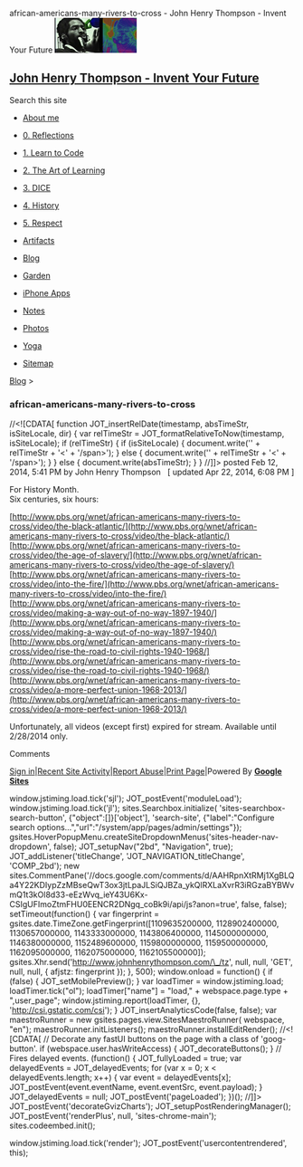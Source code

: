 african-americans-many-rivers-to-cross - John Henry Thompson - Invent Your Future [![John Henry Thompson - Invent Your Future](../_/rsrc/1329567069254/config/customLogo.gif-revision=6.png)](../index.html)

[John Henry Thompson - Invent Your Future](../index.html)
---------------------------------------------------------

Search this site

*   [About me](../home.html)
    
*   [0\. Reflections](../0-refections-on-learning.html)
    
*   [1\. Learn to Code](../learning-to-program.html)
    
*   [2\. The Art of Learning](../the-art-of-learning.html)
    
*   [3\. DICE](../3-dice.html)
    
*   [4\. History](../4-history.html)
    
*   [5\. Respect](../heros.html)
    
*   [Artifacts](../artifacts.html)
    
*   [Blog](../z-blog-1.html)
    
*   [Garden](../4-garden.html)
    
*   [iPhone Apps](../iphone-apps.html)
    
*   [Notes](../notes.html)
    
*   [Photos](../family.html)
    
*   [Yoga](../yoga.html)
    
*   [Sitemap](../system/app/pages/sitemap/hierarchy.html)
    

[Blog](../z-blog-1.html)‎ > ‎

### african-americans-many-rivers-to-cross

//<!\[CDATA\[ function JOT\_insertRelDate(timestamp, absTimeStr, isSiteLocale, dir) { var relTimeStr = JOT\_formatRelativeToNow(timestamp, isSiteLocale); if (relTimeStr) { if (isSiteLocale) { document.write('<span timestamp="' + timestamp + '" issitelocale="' + isSiteLocale + '" title="' + absTimeStr + '" dir="' + dir + '">' + relTimeStr + '<' + '/span>'); } else { document.write('<span timestamp="' + timestamp + '" title="' + absTimeStr + '" dir="' + dir + '">' + relTimeStr + '<' + '/span>'); } } else { document.write(absTimeStr); } } //\]\]> posted Feb 12, 2014, 5:41 PM by John Henry Thompson   \[ updated Apr 22, 2014, 6:08 PM \]

For History Month.  
Six centuries, six hours:  
  
[http://www.pbs.org/wnet/african-americans-many-rivers-to-cross/video/the-black-atlantic/](http://www.pbs.org/wnet/african-americans-many-rivers-to-cross/video/the-black-atlantic/)  
[http://www.pbs.org/wnet/african-americans-many-rivers-to-cross/video/the-age-of-slavery/](http://www.pbs.org/wnet/african-americans-many-rivers-to-cross/video/the-age-of-slavery/)  
[http://www.pbs.org/wnet/african-americans-many-rivers-to-cross/video/into-the-fire/](http://www.pbs.org/wnet/african-americans-many-rivers-to-cross/video/into-the-fire/)  
[http://www.pbs.org/wnet/african-americans-many-rivers-to-cross/video/making-a-way-out-of-no-way-1897-1940/](http://www.pbs.org/wnet/african-americans-many-rivers-to-cross/video/making-a-way-out-of-no-way-1897-1940/)  
[http://www.pbs.org/wnet/african-americans-many-rivers-to-cross/video/rise-the-road-to-civil-rights-1940-1968/](http://www.pbs.org/wnet/african-americans-many-rivers-to-cross/video/rise-the-road-to-civil-rights-1940-1968/)  
[http://www.pbs.org/wnet/african-americans-many-rivers-to-cross/video/a-more-perfect-union-1968-2013/](http://www.pbs.org/wnet/african-americans-many-rivers-to-cross/video/a-more-perfect-union-1968-2013/)  
  

Unfortunately, all videos (except first) expired for stream. Available until 2/28/2014 only.  

Comments

[Sign in](https://accounts.google.com/ServiceLogin?continue=http://sites.google.com/a/johnhenrythompson.com/jht/z-blog-1/african-americans-many-rivers-to-cross&service=jotspot)|[Recent Site Activity](../system/app/pages/recentChanges.html)|[Report Abuse](http://sites.google.com/a/johnhenrythompson.com/jht/system/app/pages/reportAbuse)|[Print Page](javascript:;)|Powered By **[Google Sites](http://sites.google.com/site)**

window.jstiming.load.tick('sjl'); JOT\_postEvent('moduleLoad'); window.jstiming.load.tick('jl'); sites.Searchbox.initialize( 'sites-searchbox-search-button', {"object":\[\]}\['object'\], 'search-site', {"label":"Configure search options...","url":"/system/app/pages/admin/settings"}); gsites.HoverPopupMenu.createSiteDropdownMenus('sites-header-nav-dropdown', false); JOT\_setupNav("2bd", "Navigation", true); JOT\_addListener('titleChange', 'JOT\_NAVIGATION\_titleChange', 'COMP\_2bd'); new sites.CommentPane('//docs.google.com/comments/d/AAHRpnXtRMj1XgBLQa4Y22KDIypZzMBseQwT3ox3jtLpaJLSiQJBZa\_ykQlRXLaXvrR3iRGzaBYBWvmQ1t3kOl8d33-eEzWvq\_ieY43U6Kx-CSIgUFImoZtmFHU0EENCR2DNgq\_coBk9i/api/js?anon=true', false, false); setTimeout(function() { var fingerprint = gsites.date.TimeZone.getFingerprint(\[1109635200000, 1128902400000, 1130657000000, 1143333000000, 1143806400000, 1145000000000, 1146380000000, 1152489600000, 1159800000000, 1159500000000, 1162095000000, 1162075000000, 1162105500000\]); gsites.Xhr.send('http://www.johnhenrythompson.com/\_/tz', null, null, 'GET', null, null, { afjstz: fingerprint }); }, 500); window.onload = function() { if (false) { JOT\_setMobilePreview(); } var loadTimer = window.jstiming.load; loadTimer.tick("ol"); loadTimer\["name"\] = "load," + webspace.page.type + ",user\_page"; window.jstiming.report(loadTimer, {}, 'http://csi.gstatic.com/csi'); } JOT\_insertAnalyticsCode(false, false); var maestroRunner = new gsites.pages.view.SitesMaestroRunner( webspace, "en"); maestroRunner.initListeners(); maestroRunner.installEditRender(); //<!\[CDATA\[ // Decorate any fastUI buttons on the page with a class of 'goog-button'. if (webspace.user.hasWriteAccess) { JOT\_decorateButtons(); } // Fires delayed events. (function() { JOT\_fullyLoaded = true; var delayedEvents = JOT\_delayedEvents; for (var x = 0; x < delayedEvents.length; x++) { var event = delayedEvents\[x\]; JOT\_postEvent(event.eventName, event.eventSrc, event.payload); } JOT\_delayedEvents = null; JOT\_postEvent('pageLoaded'); })(); //\]\]> JOT\_postEvent('decorateGvizCharts'); JOT\_setupPostRenderingManager(); JOT\_postEvent('renderPlus', null, 'sites-chrome-main'); sites.codeembed.init();

window.jstiming.load.tick('render'); JOT\_postEvent('usercontentrendered', this);